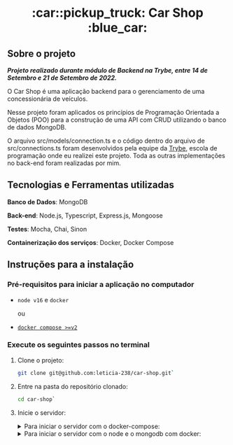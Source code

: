 <h1 align="center">
  :car::pickup_truck: Car Shop :blue_car:
</h1>

## Sobre o projeto

***Projeto realizado durante módulo de Backend na Trybe, entre 14 de Setembro e 21 de Setembro de 2022.***

O Car Shop é uma aplicação backend para o gerenciamento de uma concessionária de veículos.

Nesse projeto foram aplicados os princípios de Programação Orientada a Objetos (POO) para a construção de uma API com CRUD utilizando o banco de dados MongoDB.

O arquivo src/models/connection.ts e o código dentro do arquivo de src/connections.ts foram desenvolvidos pela equipe da [Trybe](https://www.betrybe.com/), escola de programação onde eu realizei este projeto. Toda as outras implementações no back-end foram realizadas por mim.

## Tecnologias e Ferramentas utilizadas

**Banco de Dados**: MongoDB

**Back-end**: Node.js, Typescript, Express.js, Mongoose

**Testes**: Mocha, Chai, Sinon

**Containerização dos serviços**: Docker, Docker Compose

## Instruções para a instalação

### Pré-requisitos para iniciar a aplicação no computador

- `node v16` e `docker`
  
  ou
- [`docker compose >=v2`](https://docs.docker.com/compose/install/)

### Execute os seguintes passos no terminal

1. Clone o projeto:

    ```bash
    git clone git@github.com:leticia-238/car-shop.git`
    ```

2. Entre na pasta do repositório clonado:

    ```bash
    cd car-shop`
    ```

3. Inicie o servidor:
    <details><summary>Para iniciar o servidor com o docker-compose:</summary>

    ```bash
    npm run compose:up
    ```

    > Este comando irá iniciar os containers da aplicação e do banco de dados de acordo com as configurações do arquivo [docker-compose.yml](https://github.com/leticia-238/car-shop/blob/main/docker-compose.yml)

    </details>

    <details><summary>Para iniciar o servidor com o node e o mongodb com docker:</summary>

    - Caso não tenha o MongoDB instalado em sua máquina rode o seguinte comando:

    ```bash
    docker run --name car_shop_db -p 27017:27017 -d mongo:5.0.7
    ```

    - Instale as dependências e inicie o servidor:

    ```bash
    npm install && npm start
    ```

    </details>

